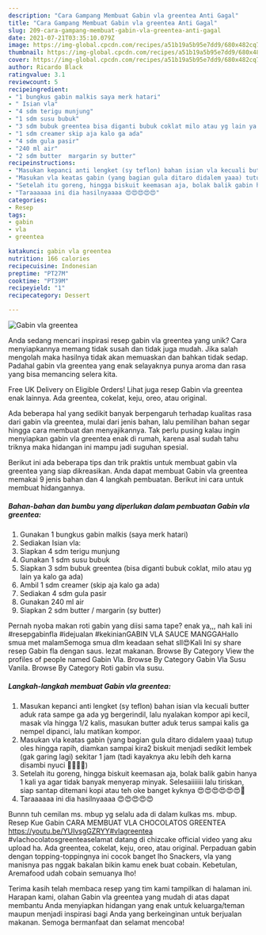 ```yaml
---
description: "Cara Gampang Membuat Gabin vla greentea Anti Gagal"
title: "Cara Gampang Membuat Gabin vla greentea Anti Gagal"
slug: 209-cara-gampang-membuat-gabin-vla-greentea-anti-gagal
date: 2021-07-21T03:35:10.079Z
image: https://img-global.cpcdn.com/recipes/a51b19a5b95e7dd9/680x482cq70/gabin-vla-greentea-foto-resep-utama.jpg
thumbnail: https://img-global.cpcdn.com/recipes/a51b19a5b95e7dd9/680x482cq70/gabin-vla-greentea-foto-resep-utama.jpg
cover: https://img-global.cpcdn.com/recipes/a51b19a5b95e7dd9/680x482cq70/gabin-vla-greentea-foto-resep-utama.jpg
author: Ricardo Black
ratingvalue: 3.1
reviewcount: 5
recipeingredient:
- "1 bungkus gabin malkis saya merk hatari"
- " Isian vla"
- "4 sdm terigu munjung"
- "1 sdm susu bubuk"
- "3 sdm bubuk greentea bisa diganti bubuk coklat milo atau yg lain ya kalo ga ada"
- "1 sdm creamer skip aja kalo ga ada"
- "4 sdm gula pasir"
- "240 ml air"
- "2 sdm butter  margarin sy butter"
recipeinstructions:
- "Masukan kepanci anti lengket (sy teflon) bahan isian vla kecuali butter aduk rata sampe ga ada yg bergerindil, lalu nyalakan kompor api kecil, masak vla hingga 1/2 kalis, masukan butter aduk terus sampai kalis ga nempel dipanci, lalu matikan kompor."
- "Masukan vla keatas gabin (yang bagian gula ditaro didalem yaaa) tutup oles hingga rapih, diamkan sampai kira2 biskuit menjadi sedikit lembek (gak garing lagi) sekitar 1 jam (tadi kayaknya aku lebih deh karna disambi nyuci 🙊😂😂😂)"
- "Setelah itu goreng, hingga biskuit keemasan aja, bolak balik gabin hanya 1 kali ya agar tidak banyak menyerap minyak. Selesaiiiiiii lalu tiriskan, siap santap ditemani kopi atau teh oke banget kyknya 😍😍😍😍😍😍🍵"
- "Taraaaaaa ini dia hasilnyaaaa 😍😍😍😍😍"
categories:
- Resep
tags:
- gabin
- vla
- greentea

katakunci: gabin vla greentea 
nutrition: 166 calories
recipecuisine: Indonesian
preptime: "PT27M"
cooktime: "PT39M"
recipeyield: "1"
recipecategory: Dessert

---
```



![Gabin vla greentea](https://img-global.cpcdn.com/recipes/a51b19a5b95e7dd9/680x482cq70/gabin-vla-greentea-foto-resep-utama.jpg)

Anda sedang mencari inspirasi resep gabin vla greentea yang unik? Cara menyiapkannya memang tidak susah dan tidak juga mudah. Jika salah mengolah maka hasilnya tidak akan memuaskan dan bahkan tidak sedap. Padahal gabin vla greentea yang enak selayaknya punya aroma dan rasa yang bisa memancing selera kita.

Free UK Delivery on Eligible Orders! Lihat juga resep Gabin vla greentea enak lainnya. Ada greentea, cokelat, keju, oreo, atau original.

Ada beberapa hal yang sedikit banyak berpengaruh terhadap kualitas rasa dari gabin vla greentea, mulai dari jenis bahan, lalu pemilihan bahan segar hingga cara membuat dan menyajikannya. Tak perlu pusing kalau ingin menyiapkan gabin vla greentea enak di rumah, karena asal sudah tahu triknya maka hidangan ini mampu jadi suguhan spesial.


Berikut ini ada beberapa tips dan trik praktis untuk membuat gabin vla greentea yang siap dikreasikan. Anda dapat membuat Gabin vla greentea memakai 9 jenis bahan dan 4 langkah pembuatan. Berikut ini cara untuk membuat hidangannya.

<!--inarticleads1-->

##### Bahan-bahan dan bumbu yang diperlukan dalam pembuatan Gabin vla greentea:

1. Gunakan 1 bungkus gabin malkis (saya merk hatari)
1. Sediakan  Isian vla:
1. Siapkan 4 sdm terigu munjung
1. Gunakan 1 sdm susu bubuk
1. Siapkan 3 sdm bubuk greentea (bisa diganti bubuk coklat, milo atau yg lain ya kalo ga ada)
1. Ambil 1 sdm creamer (skip aja kalo ga ada)
1. Sediakan 4 sdm gula pasir
1. Gunakan 240 ml air
1. Siapkan 2 sdm butter / margarin (sy butter)


Pernah nyoba makan roti gabin yang diisi sama tape? enak ya,,, nah kali ini #resepgabinfla #idejualan #kekinianGABIN VLA SAUCE MANGGAHallo smua met malamSemoga smua dlm keadaan sehat sll😍Kali Ini sy share resep Gabin fla dengan saus. lezat makanan. Browse By Category View the profiles of people named Gabin Vla. Browse By Category Gabin Vla Susu Vanila. Browse By Category Roti gabin vla susu. 

<!--inarticleads2-->

##### Langkah-langkah membuat Gabin vla greentea:

1. Masukan kepanci anti lengket (sy teflon) bahan isian vla kecuali butter aduk rata sampe ga ada yg bergerindil, lalu nyalakan kompor api kecil, masak vla hingga 1/2 kalis, masukan butter aduk terus sampai kalis ga nempel dipanci, lalu matikan kompor.
1. Masukan vla keatas gabin (yang bagian gula ditaro didalem yaaa) tutup oles hingga rapih, diamkan sampai kira2 biskuit menjadi sedikit lembek (gak garing lagi) sekitar 1 jam (tadi kayaknya aku lebih deh karna disambi nyuci 🙊😂😂😂)
1. Setelah itu goreng, hingga biskuit keemasan aja, bolak balik gabin hanya 1 kali ya agar tidak banyak menyerap minyak. Selesaiiiiiii lalu tiriskan, siap santap ditemani kopi atau teh oke banget kyknya 😍😍😍😍😍😍🍵
1. Taraaaaaa ini dia hasilnyaaaa 😍😍😍😍😍


Bunnn tuh cemilan ms. mbup yg selalu ada di dalam kulkas ms. mbup. Resep Kue Gabin CARA MEMBUAT VLA CHOCOLATOS GREENTEA https://youtu.be/YUIvsgGZRYY#vlagreentea #vlachocolatosgreenteaselamat datang di chizcake official video yang aku upload ha. Ada greentea, cokelat, keju, oreo, atau original. Perpaduan gabin dengan topping-toppingnya ini cocok banget lho Snackers, vla yang manisnya pas nggak bakalan bikin kamu enek buat cobain. Kebetulan, Aremafood udah cobain semuanya lho! 

Terima kasih telah membaca resep yang tim kami tampilkan di halaman ini. Harapan kami, olahan Gabin vla greentea yang mudah di atas dapat membantu Anda menyiapkan hidangan yang enak untuk keluarga/teman maupun menjadi inspirasi bagi Anda yang berkeinginan untuk berjualan makanan. Semoga bermanfaat dan selamat mencoba!
